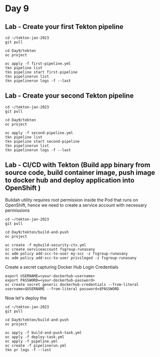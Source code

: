 # Day 9

## Lab - Create your first Tekton pipeline
```
cd ~/tekton-jan-2023
git pull

cd Day9/tekton
oc project

oc apply -f first-pipeline.yml
tkn pipeline list
tkn pipeline start first-pipeline
tkn pipelinerun list
tkn pipelinerun logs -f --last
```

## Lab - Create your second Tekton pipeline
```
cd ~/tekton-jan-2023
git pull

cd Day9/tekton
oc project

oc apply -f second-pipeline.yml
tkn pipeline list
tkn pipeline start second-pipeline
tkn pipelinerun list
tkn pipelinerun logs -f --last
```


## Lab - CI/CD with Tekton (Build app binary from source code, build container image, push image to docker hub and deploy application into OpenShift )

Buildah utility requires root permission inside the Pod that runs on OpenShift, hence we need to create a service account with necessary permissions
```
cd ~/tekton-jan-2023
git pull

cd Day9/tekton/build-and-push
oc project

oc create -f mybuild-security-ctx.yml
oc create serviceaccount fsgroup-runasany
oc adm policy add-scc-to-user my-scc -z fsgroup-runasany
oc adm policy add-scc-to-user privileged -z fsgroup-runasany
```

Create a secret capturing Docker Hub Login Credentials
```
export USERNAME=<your-dockerhub-username>
export PASSWORD=<your-dockerhub-password>
oc create secret generic dockerhub-credentials --from-literal username=$USERNAME --from-literal password=$PASSWORD
```

Now let's deploy the 
```
cd ~/tekton-jan-2023
git pull

cd Day9/tekton/build-and-push
oc project

oc apply -f build-and-push-task.yml
oc apply -f deploy-task.yml
oc apply -f pipeline.yml
oc create -f pipelinerun.yml
tkn pr logs -f --last
```
